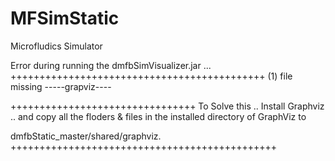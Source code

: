 # MFSimStatic
Microfludics Simulator

Error during running the dmfbSimVisualizer.jar ... 
++++++++++++++++++++++++++++++++++++++++++++
(1) file missing -----grapviz----

++++++++++++++++++++++++++++++++
To Solve this ..
Install Graphviz ..
and copy all the floders & files in the installed directory of GraphViz to 

dmfbStatic_master/shared/graphviz.
++++++++++++++++++++++++++++++++++++++++++++++
